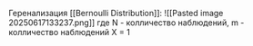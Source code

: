 Геренализация [[Bernoulli Distribution]]:
![[Pasted image 20250617133237.png]]
где N - колличество наблюдений, m - колличество наблюдений X = 1
